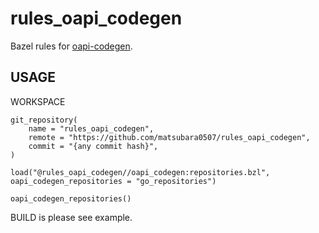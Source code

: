 # rules_oapi_codegen

Bazel rules for [oapi-codegen](https://github.com/deepmap/oapi-codegen).

## USAGE

WORKSPACE

```
git_repository(
    name = "rules_oapi_codegen",
    remote = "https://github.com/matsubara0507/rules_oapi_codegen",
    commit = "{any commit hash}",
)

load("@rules_oapi_codegen//oapi_codegen:repositories.bzl", oapi_codegen_repositories = "go_repositories")

oapi_codegen_repositories()
```

BUILD is please see example.
